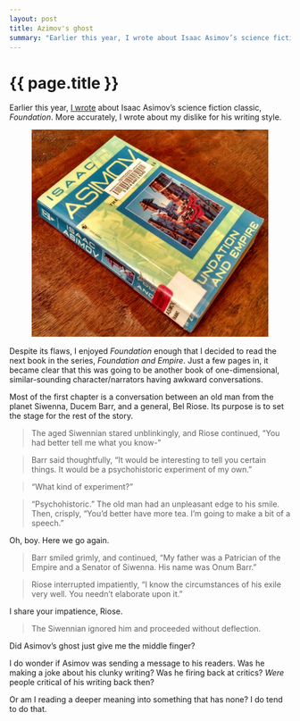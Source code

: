 ```yaml
---
layout: post
title: Azimov's ghost 
summary: "Earlier this year, I wrote about Isaac Asimov’s science fiction classic, Foundation. More accurately, I wrote about my dislike for his…"
---
```


# {{ page.title }}

Earlier this year, <a href="https://notes.matthewgifford.com/notes-on-asimov-s-foundation-1da243b99eb4#.fieq70uql">I wrote</a> about Isaac Asimov’s science fiction classic, *Foundation*. More accurately, I wrote about my dislike for his writing style.

<figure>
  <img src="/img/medium/1*t3pSQVh0WdsaMpkSudLl5Q.jpeg">
</figure>

Despite its flaws, I enjoyed *Foundation* enough that I decided to read the next book in the series, *Foundation and Empire*. Just a few pages in, it became clear that this was going to be another book of one-dimensional, similar-sounding character/narrators having awkward conversations.

Most of the first chapter is a conversation between an old man from the planet Siwenna, Ducem Barr, and a general, Bel Riose. Its purpose is to set the stage for the rest of the story.

<blockquote>The aged Siwennian stared unblinkingly, and Riose continued, “You had better tell me what you know-”</blockquote>

<blockquote>Barr said thoughtfully, “It would be interesting to tell you certain things. It would be a psychohistoric experiment of my own.”</blockquote>

<blockquote>“What kind of experiment?”</blockquote>

<blockquote>“Psychohistoric.” The old man had an unpleasant edge to his smile. Then, crisply, “You’d better have more tea. I’m going to make a bit of a speech.”</blockquote>

Oh, boy. Here we go again.

<blockquote>Barr smiled grimly, and continued, “My father was a Patrician of the Empire and a Senator of Siwenna. His name was Onum Barr.”</blockquote>

<blockquote>Riose interrupted impatiently, “I know the circumstances of his exile very well. You needn’t elaborate upon it.”</blockquote>

I share your impatience, Riose.

<blockquote>The Siwennian ignored him and proceeded without deflection.</blockquote>

Did Asimov’s ghost just give me the middle finger?

I do wonder if Asimov was sending a message to his readers. Was he making a joke about his clunky writing? Was he firing back at critics? *Were* people critical of his writing back then?

Or am I reading a deeper meaning into something that has none? I do tend to do that.
